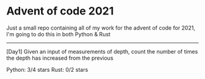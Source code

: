 # Advent of code 2021

Just a small repo containing all of my work for the advent of code for 2021, I'm going to do this in both Python & Rust

---

[Day1]
Given an input of measurements of depth, count the number of times the depth has increased from the previous

Python:	3/4 stars
Rust:		0/2 stars
